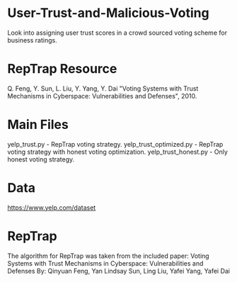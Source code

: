 # User-Trust-and-Malicious-Voting
Look into assigning user trust scores in a crowd sourced voting scheme for business ratings.

# RepTrap Resource
Q. Feng, Y. Sun, L. Liu, Y. Yang, Y. Dai
"Voting Systems with Trust Mechanisms in Cyberspace: Vulnerabilities and Defenses", 2010.

# Main Files
yelp_trust.py - RepTrap voting strategy.
yelp_trust_optimized.py - RepTrap voting strategy with honest voting optimization.
yelp_trust_honest.py - Only honest voting strategy.

# Data
https://www.yelp.com/dataset

# RepTrap
The algorithm for RepTrap was taken from the included paper:
  Voting Systems with Trust Mechanisms in Cyberspace:
  Vulnerabilities and Defenses
  By: Qinyuan Feng, Yan Lindsay Sun, Ling Liu, Yafei Yang, Yafei Dai
